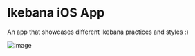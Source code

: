 # Ikebana iOS App

An app that showcases different Ikebana practices and styles :)

![image](https://github.com/cyanvillarin/ikebana-repo/assets/10018971/ee454ffb-e90c-4753-8edd-9eb819d720af)

